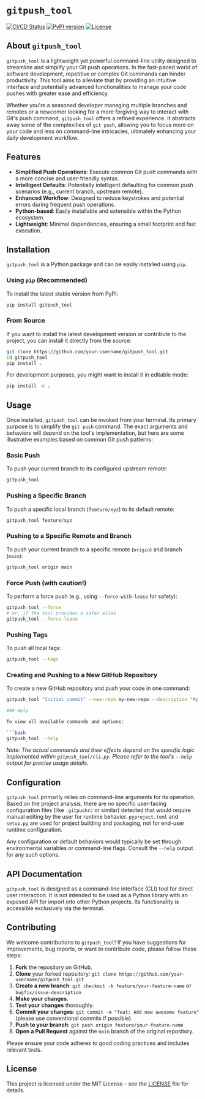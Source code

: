# `gitpush_tool`

[![CI/CD Status](https://github.com/your-username/gitpush_tool/actions/workflows/main.yml/badge.svg)](https://github.com/your-username/gitpush_tool/actions/workflows/main.yml)
[![PyPI version](https://badge.fury.io/py/gitpush_tool.svg)](https://pypi.org/project/gitpush_tool/)
[![License](https://img.shields.io/badge/License-MIT-blue.svg)](LICENSE)

## About `gitpush_tool`

`gitpush_tool` is a lightweight yet powerful command-line utility designed to streamline and simplify your Git push operations. In the fast-paced world of software development, repetitive or complex Git commands can hinder productivity. This tool aims to alleviate that by providing an intuitive interface and potentially advanced functionalities to manage your code pushes with greater ease and efficiency.

Whether you're a seasoned developer managing multiple branches and remotes or a newcomer looking for a more forgiving way to interact with Git's push command, `gitpush_tool` offers a refined experience. It abstracts away some of the complexities of `git push`, allowing you to focus more on your code and less on command-line intricacies, ultimately enhancing your daily development workflow.

## Features

*   **Simplified Push Operations**: Execute common Git push commands with a more concise and user-friendly syntax.
*   **Intelligent Defaults**: Potentially intelligent defaulting for common push scenarios (e.g., current branch, upstream remote).
*   **Enhanced Workflow**: Designed to reduce keystrokes and potential errors during frequent push operations.
*   **Python-based**: Easily installable and extensible within the Python ecosystem.
*   **Lightweight**: Minimal dependencies, ensuring a small footprint and fast execution.

## Installation

`gitpush_tool` is a Python package and can be easily installed using `pip`.

### Using `pip` (Recommended)

To install the latest stable version from PyPI:

```bash
pip install gitpush_tool
```

### From Source

If you want to install the latest development version or contribute to the project, you can install it directly from the source:

```bash
git clone https://github.com/your-username/gitpush_tool.git
cd gitpush_tool
pip install .
```

For development purposes, you might want to install it in editable mode:

```bash
pip install -e .
```

## Usage

Once installed, `gitpush_tool` can be invoked from your terminal. Its primary purpose is to simplify the `git push` command. The exact arguments and behaviors will depend on the tool's implementation, but here are some illustrative examples based on common Git push patterns:

### Basic Push

To push your current branch to its configured upstream remote:

```bash
gitpush_tool
```

### Pushing a Specific Branch

To push a specific local branch (`feature/xyz`) to its default remote:

```bash
gitpush_tool feature/xyz
```

### Pushing to a Specific Remote and Branch

To push your current branch to a specific remote (`origin`) and branch (`main`):

```bash
gitpush_tool origin main
```

### Force Push (with caution!)

To perform a force push (e.g., using `--force-with-lease` for safety):

```bash
gitpush_tool --force
# or, if the tool provides a safer alias
gitpush_tool --force-lease
```

### Pushing Tags

To push all local tags:

```bash
gitpush_tool --tags
```

### Creating and Pushing to a New GitHub Repository

To create a new GitHub repository and push your code in one command:

```bash
gitpush_tool "Initial commit" --new-repo my-new-repo --description "My awesome project"

### Help

To view all available commands and options:

```bash
gitpush_tool --help
```

*Note: The actual commands and their effects depend on the specific logic implemented within `gitpush_tool/cli.py`. Please refer to the tool's `--help` output for precise usage details.*

## Configuration

`gitpush_tool` primarily relies on command-line arguments for its operation. Based on the project analysis, there are no specific user-facing configuration files (like `.gitpushrc` or similar) detected that would require manual editing by the user for runtime behavior. `pyproject.toml` and `setup.py` are used for project building and packaging, not for end-user runtime configuration.

Any configuration or default behaviors would typically be set through environmental variables or command-line flags. Consult the `--help` output for any such options.

## API Documentation

`gitpush_tool` is designed as a command-line interface (CLI) tool for direct user interaction. It is not intended to be used as a Python library with an exposed API for import into other Python projects. Its functionality is accessible exclusively via the terminal.

## Contributing

We welcome contributions to `gitpush_tool`! If you have suggestions for improvements, bug reports, or want to contribute code, please follow these steps:

1.  **Fork** the repository on GitHub.
2.  **Clone** your forked repository: `git clone https://github.com/your-username/gitpush_tool.git`
3.  **Create a new branch**: `git checkout -b feature/your-feature-name` or `bugfix/issue-description`
4.  **Make your changes**.
5.  **Test your changes** thoroughly.
6.  **Commit your changes**: `git commit -m "feat: Add new awesome feature"` (please use conventional commits if possible).
7.  **Push to your branch**: `git push origin feature/your-feature-name`
8.  **Open a Pull Request** against the `main` branch of the original repository.

Please ensure your code adheres to good coding practices and includes relevant tests.

## License

This project is licensed under the MIT License - see the [LICENSE](LICENSE) file for details.